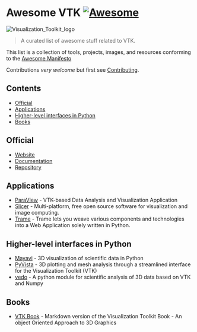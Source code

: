 # Awesome VTK [![Awesome](https://cdn.rawgit.com/sindresorhus/awesome/d7305f38d29fed78fa85652e3a63e154dd8e8829/media/badge.svg)](https://github.com/sindresorhus/awesome)

![Visualization_Toolkit_logo](https://upload.wikimedia.org/wikipedia/commons/thumb/7/76/Visualization_Toolkit_logo.svg/320px-Visualization_Toolkit_logo.svg.png)

> A curated list of awesome stuff related to VTK.

This list is a collection of tools, projects, images, and resources conforming to the [Awesome Manifesto](https://github.com/sindresorhus/awesome/blob/main/awesome.md)

Contributions _very welcome_ but first see [Contributing](CONTRIBUTING.md).

## Contents

<!-- START doctoc generated TOC please keep comment here to allow auto update -->
<!-- DON'T EDIT THIS SECTION, INSTEAD RE-RUN doctoc TO UPDATE -->

- [Official](#official)
- [Applications](#applications)
- [Higher-level interfaces in Python](#higher-level-interfaces-in-python)
- [Books](#books)

<!-- END doctoc generated TOC please keep comment here to allow auto update -->

## Official

- [Website](https://vtk.org/)
- [Documentation](https://docs.vtk.org/en/latest/)
- [Repository](https://gitlab.kitware.com/vtk/vtk)

## Applications

- [ParaView](https://github.com/Kitware/ParaView) - VTK-based Data Analysis and Visualization Application
- [Slicer](https://github.com/Slicer/Slicer) - Multi-platform, free open source software for visualization and image computing.
- [Trame](https://github.com/Kitware/trame) - Trame lets you weave various components and technologies into a Web Application solely written in Python.

## Higher-level interfaces in Python

- [Mayavi](https://github.com/enthought/mayavi) - 3D visualization of scientific data in Python
- [PyVista](https://github.com/pyvista/pyvista) - 3D plotting and mesh analysis through a streamlined interface for the Visualization Toolkit (VTK)
- [vedo](https://github.com/marcomusy/vedo) - A python module for scientific analysis of 3D data based on VTK and Numpy

## Books

- [VTK Book](https://github.com/Kitware/vtk-book) - Markdown version of the Visualization Toolkit Book - An object Oriented Approach to 3D Graphics

